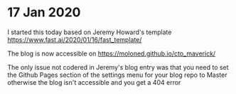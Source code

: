 # 17 Jan 2020

I started this today based on Jeremy Howard's template https://www.fast.ai/2020/01/16/fast_template/

The blog is now accessible on https://moloned.github.io/cto_maverick/

The only issue not codered in Jeremy's blog entry was that you need to set the Github Pages section of the settings menu for your blog repo to Master otherwise the blog isn't accessible and you get a 404 error


